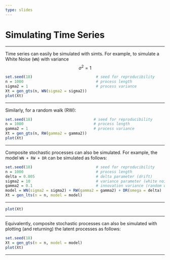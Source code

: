 ```yaml
---
type: slides
---
```


# Simulating Time Series

---

Time series can easily be simulated with simts. For example, to simulate a White Noise (`WN`) with variance $$\sigma^2 = 1$$

```r
set.seed(18)                            # seed for reproducibility
n = 1000                                # process length
sigma2 = 1                              # process variance
Xt = gen_gts(n, WN(sigma2 = sigma2))
plot(Xt)
```

---

Similarly, for a random walk (RW):

```r
set.seed(18)                           # seed for reproducibility
n = 1000                               # process length
gamma2 = 1                             # process variance
Xt = gen_gts(n, RW(gamma2 = gamma2))
plot(Xt)
```

---

Composite stochastic processes can also be simulated. For example, the model `WN + RW + DR` can be simulated as follows:

```r
set.seed(18)                            # seed for reproducibility
n = 1000                                # process length
delta = 0.005                           # delta parameter (drift)
sigma2 = 10                             # variance parameter (white noise)
gamma2 = 0.1                            # innovation variance (random walk)
model = WN(sigma2 = sigma2) + RW(gamma2 = gamma2) + DR(omega = delta)
Xt = gen_lts(n = n, model = model)
```

---

```r
plot(Xt)
```

---

Equivalently, composite stochastic processes can also be simulated with plotting (and returning) the latent processes as follows:

```r
set.seed(18)           
Xt = gen_gts(n = n, model = model)
plot(Xt)
```
---